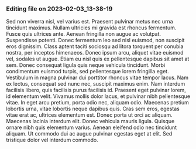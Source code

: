 
### Editing file on 2023-02-03_13-38-19

Sed non viverra nisl, vel varius est. Praesent pulvinar metus nec urna tincidunt maximus. Nullam ultricies mi gravida est rhoncus fermentum. Fusce quis ultrices ante. Aenean fringilla non augue ac volutpat. Suspendisse potenti. Donec fermentum leo sed nisl euismod, non suscipit eros dignissim. Class aptent taciti sociosqu ad litora torquent per conubia nostra, per inceptos himenaeos.
Donec ipsum arcu, aliquet vitae euismod vel, sodales ut augue. Etiam eu nisl quis ex pellentesque dapibus sit amet at sem. Donec consequat ligula quis neque vehicula tincidunt. Morbi condimentum euismod turpis, sed pellentesque lorem fringilla eget. Vestibulum in magna pulvinar dui porttitor rhoncus vitae tempor lacus. Nam ex lectus, consequat sed nunc nec, suscipit maximus enim. Nam interdum facilisis libero, quis facilisis purus facilisis id. Praesent eget pulvinar lorem, id elementum velit. Vivamus mollis dolor lacus, et pulvinar nibh pellentesque vitae. In eget arcu pretium, porta odio nec, aliquam odio.
Maecenas pretium lobortis urna, vitae lobortis neque dapibus quis. Cras sem eros, egestas vitae erat ac, ultrices elementum est. Donec porta ut orci ac aliquam. Maecenas lacinia interdum elit. Donec vehicula mauris ligula. Quisque ornare nibh quis elementum varius. Aenean eleifend odio nec tincidunt aliquam. Ut commodo dui ac augue pulvinar egestas eget at elit. Sed tristique dolor vel interdum commodo.



